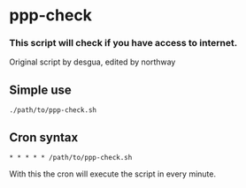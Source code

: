 # ppp-check
### This script will check if you have access to internet.

Original script by desgua, edited by northway

## Simple use

```shell
./path/to/ppp-check.sh
```
## Cron syntax

```cron
* * * * * /path/to/ppp-check.sh
```

With this the cron will execute the script in every minute.
